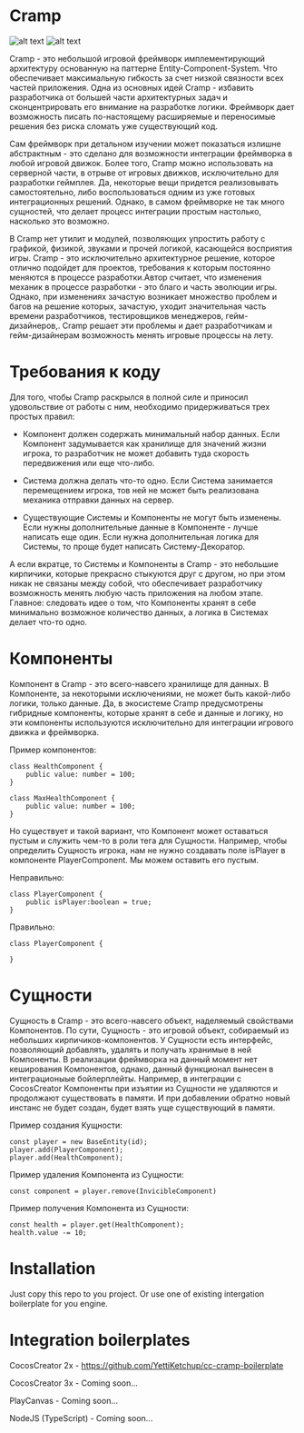 # Cramp

![alt text](https://i.ibb.co/FDqDk98/cramp-logo-small.png)
![alt text](https://i.ibb.co/WzcNHcP/ds-logo-small.png)

Cramp - это небольшой игровой фреймворк имплементирующий архитектуру основанную на паттерне Entity-Component-System. Что обеспечивает максимальную гибкость за счет низкой связности всех частей приложения. Одна из основных идей Cramp - избавить разработчика от большей части архитектурных задач и сконцентрировать его внимание на разработке логики. Фреймворк дает возможность писать по-настоящему расширяемые и переносимые решения без риска сломать уже существующий код.

Сам фреймворк при детальном изучении может показаться излишне абстрактным - это сделано для возможности интеграции фреймворка в любой игровой движок. Более того, Cramp можно использовать на серверной части, в отрыве от игровых движков, исключительно для разработки геймплея. Да, некоторые вещи придется реализовывать самостоятельно, либо воспользоваться одним из уже готовых интеграционных решений. Однако, в самом фреймворке не так много сущностей, что делает процесс интеграции простым настолько, насколько это возможно. 

В Cramp нет утилит и модулей, позволяющих упростить работу с графикой, физикой, звуками и прочей логикой, касающейся восприятия игры. Cramp - это исключительно архитектурное решение, которое отлично подойдет для проектов, требования к которым постоянно меняются в процессе разработки.Автор считает, что изменения механик в процессе разработки - это благо и часть эволюции игры. Однако, при изменениях зачастую возникает множество проблем и багов на решение которых, зачастую, уходит значительная часть времени разработчиков, тестировщиков менеджеров, гейм-дизайнеров,. Cramp решает эти проблемы и дает разработчикам и гейм-дизайнерам возможность менять игровые процессы на лету.

# Требования к коду

Для того, чтобы Cramp раскрылся в полной силе и приносил удовольствие от работы с ним, необходимо придерживаться трех простых правил:

- Компонент должен содержать минимальный набор данных. Если Компонент задумывается как хранилище для значений жизни игрока, то разработчик не может добавить туда скорость передвижения или еще что-либо.


- Система должна делать что-то одно. Если Система занимается перемещением игрока, тов ней не может быть реализована механика отправки данных на сервер.


- Существующие Системы и Компоненты не могут быть изменены. Если нужны дополнительные данные в Компоненте - лучше написать еще один. Если нужна дополнительная логика для Системы, то проще будет написать Систему-Декоратор.

А если вкратце, то Системы и Компоненты в Cramp - это небольшие кирпичики, которые прекрасно стыкуются друг с другом, но при этом никак не связаны между собой, что обеспечивает разработчику возможность менять любую часть приложения на любом этапе. Главное: следовать идее о том, что Компоненты хранят в себе минимально возможное количество данных, а логика в Системах делает что-то одно.

# Компоненты

Компонент в Cramp - это всего-навсего хранилище для данных. В Компоненте, за некоторыми исключениями, не может быть какой-либо логики, только данные. Да, в экосистеме Cramp предусмотрены гибридные компоненты, которые хранят в себе и данные и логику, но эти компоненты используются исключительно для интеграции игрового движка и фреймворка.

Пример компонентов:

```
class HealthComponent {
	public value: number = 100;
}

class MaxHealthComponent {
	public value: number = 100;
}
```

Но существует и такой вариант, что Компонент может оставаться пустым и служить чем-то в роли тега для Сущности. Например, чтобы определить Сущность игрока, нам не нужно создавать поле isPlayer в компоненте PlayerComponent. Мы можем оставить его пустым.

Неправильно:
```
class PlayerComponent {
	public isPlayer:boolean = true; 
}
```

Правильно:
```
class PlayerComponent {

}
```

# Сущности

Сущность в Cramp - это всего-навсего объект, наделяемый свойствами Компонентов. 
По сути, Сущность - это игровой объект, собираемый из небольших кирпичиков-компонентов. У Сущности есть интерфейс, позволяющий добавлять, удалять и получать хранимые в ней Компоненты. В реализации фреймворка на данный момент нет кеширования Компонентов, однако, данный функционал вынесен в интеграционыые бойлерплейты. Например, в интеграции с CocosCreator Компоненты при изъятии из Сущности не удаляются и продолжают существовать в памяти. И при добавлении обратно новый инстанс не будет создан, будет взять уще существующий в памяти. 

Пример создания Кущности:
```
const player = new BaseEntity(id);
player.add(PlayerComponent);
player.add(HealthComponent);
```

Пример удаления Компонента из Сущности:
```
const component = player.remove(InvicibleComponent)
```

Пример получения Компонента из Сущности:
```
const health = player.get(HealthComponent);
health.value -= 10;
```

# Installation

Just copy this repo to you project. Or use one of existing intergation boilerplate for you engine.

# Integration boilerplates

CocosCreator 2x - https://github.com/YettiKetchup/cc-cramp-boilerplate

CocosCreator 3x - Coming soon...

PlayCanvas - Coming soon...

NodeJS (TypeScript) - Coming soon...
